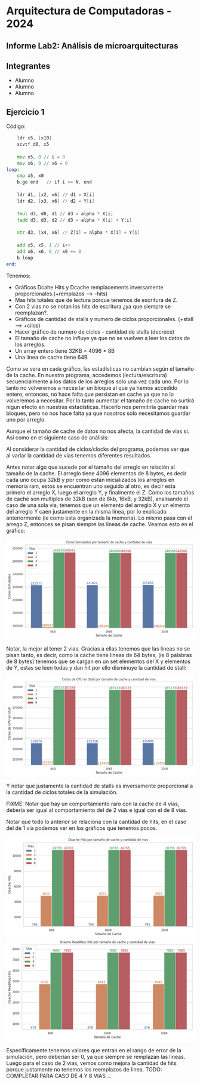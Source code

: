 # Arquitectura de Computadoras - 2024

## Informe Lab2:  Análisis de microarquitecturas

## Integrantes

- Alumno
- Alumno
- Alumno

## Ejercicio 1

Código:

```asm
    ldr x5, [x10]
    scvtf d0, x5    

    mov x5, 0 // i = 0
    mov x6, 0 // x6 = 0
loop:
    cmp x5, x0 
    b.ge end   // if i >= N, end

    ldr d1, [x2, x6] // d1 = X[i]
    ldr d2, [x3, x6] // d2 = Y[i]

    fmul d3, d0, d1 // d3 = alpha * X[i]
    fadd d3, d3, d2 // d3 = alpha * X[i] + Y[i]

    str d3, [x4, x6] // Z[i] = alpha * X[i] + Y[i]

    add x5, x5, 1 // i++
    add x6, x6, 8 // x6 += 8
    b loop
end:
```

Tenemos:

- Gráficos Dcahe Hits y Dcache remplacements inversamente proporcionales.(+remplazos --> -hits)
- Mas hits totales que de lectura porque tenemos de escritura de Z.
- Con 2 vias no se notan los hits de escritura ¿ya que siempre se reemplazan?.
- Gráficos de cantidad de stalls y numero de ciclos proporcionales. (+stall -->  +cilos)
- Hacer gráfico de numero de ciclos - cantidad de stalls (decrece)
- El tamaño de cache no influye ya que no se vuelven a leer los datos de los arreglos.
- Un array entero tiene 32KB = 4096 * 8B
- Una linea de cache tiene 64B

Como se vera en cada gráfico, las estadísticas no cambian según el tamaño de la cache.
En nuestro programa, accedemos (lectura/escritura) secuencialmente a los datos de los arreglos solo una vez cada uno. Por lo tanto no volveremos a necesitar un bloque al que ya hemos accedido entero, entonces, no hace falta que persistan en cache ya que no lo volveremos a necesitar. Por lo tanto aumentar el tamaño de cache no surtirá nigun efecto en nuestras estadísticas. Hacerlo nos permitiría guardar mas bloques, pero no nos hace falta ya que  nosotros solo necesitamos guardar uno por arreglo.

Aunque el tamaño de cache de datos no nos afecta, la cantidad de vias si. Así como en el siguiente caso de análisis:

Al considerar la cantidad de ciclos/clocks del programa, podemos ver que al variar la cantidad de vias tenemos diferentes resultados.

Antes notar algo que sucede por el tamaño del arreglo en relación al tamaño de la cache. El arreglo tiene 4096 elementos de 8 bytes, es decir cada uno ocupa 32kB y por como están inicializados los arreglos en memoria ram, estos se encuentran uno seguido al otro, es decir esta primero el arreglo X, luego el arreglo Y, y finalmente el Z. Como los tamaños de cache son multiplos de 32kB (son de 8kb, 16kB, y 32kB), analisando el caso de una sola via, tenemos que un elemento del arreglo X y un elmento del arreglo Y caen justamente en la misma linea, por lo explicado anteriormente (ie como esta organizada la memoria). Lo mismo pasa con el arrego Z, entonces se pisan siempre las lineas de cache. Veamos esto en el gráfico:

![Ciclos Simulados](<stats/stats-ej1-img/Ciclos Simulados.png>)

Notar, la mejor al tener 2 vias. Gracias a ellas tenemos que las lineas no se pisan tanto, es decir, como la cache tiene lineas de 64 bytes, (ie 8 palabras de 8 bytes) tenemos que se cargan en un set elementos del X y elementos de Y, estas se leen todas y dan hit por ello disminuye la cantidad de stall:

![Ciclos de CPU en Stall](<stats/stats-ej1-img/Ciclos de CPU en Stall.png>)

Y notar que justamente la cantidad de stalls es inversamente proporcional a la cantidad de ciclos totales de la simulación.

FIXME: Notar que hay un comportamiento raro con la cache de 4 vias, debería ser igual al comportamiento del de 2 vias e igual con el de 8 vias.

Notar que todo lo anterior se relaciona con la cantidad de hits, en el caso del de 1 via podemos ver en los gráficos que tenemos pocos.

![Dcache Hits](<stats/stats-ej1-img/Dcache Hits.png>)
![Dcache ReadReq Hits](<stats/stats-ej1-img/Dcache ReadReq Hits.png>)

Específicamente tenemos valores que entran en el rango de error de la simulación, pero deberían ser 0, ya que siempre se remplazan las lineas. Luego para el caso de 2 vias, vemos como mejora la cantidad de hits porque justamente no tenemos los reemplazos de linea.
TODO: COMPLETAR PARA CASO DE 4 Y 8 VIAS ...
